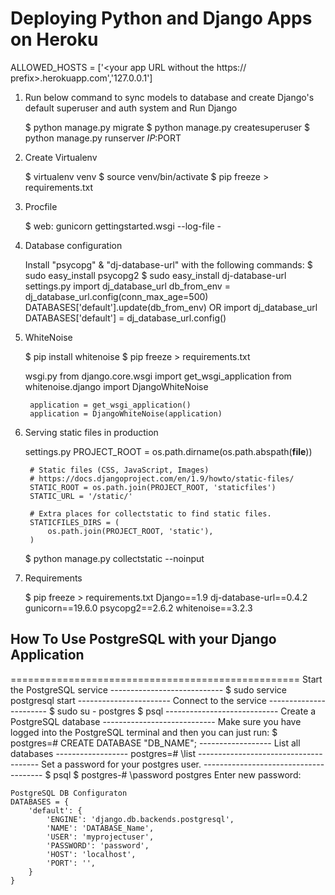 # Deploying Python and Django Apps on Heroku
ALLOWED_HOSTS = ['<your app URL without the https:// prefix>.herokuapp.com','127.0.0.1']

1) Run below command to sync models to database and create Django's default superuser and auth system and Run Django

    $ python manage.py migrate
    $ python manage.py createsuperuser
    $ python manage.py runserver $IP:$PORT

3) Create Virtualenv

    $ virtualenv venv
    $ source venv/bin/activate
    $ pip freeze > requirements.txt

4) Procfile

    $ web: gunicorn gettingstarted.wsgi --log-file -

5) Database configuration

    Install "psycopg" & "dj-database-url" with the following commands:
    $ sudo easy_install psycopg2
    $ sudo easy_install dj-database-url
    settings.py
        import dj_database_url
        db_from_env = dj_database_url.config(conn_max_age=500)
        DATABASES['default'].update(db_from_env)
    OR
        import dj_database_url
        DATABASES['default'] =  dj_database_url.config()

6) WhiteNoise

    $ pip install whitenoise
    $ pip freeze > requirements.txt
    
    wsgi.py
        from django.core.wsgi import get_wsgi_application
        from whitenoise.django import DjangoWhiteNoise
        
        application = get_wsgi_application()
        application = DjangoWhiteNoise(application)

7) Serving static files in production

    settings.py
        PROJECT_ROOT = os.path.dirname(os.path.abspath(__file__))
        
        # Static files (CSS, JavaScript, Images)
        # https://docs.djangoproject.com/en/1.9/howto/static-files/
        STATIC_ROOT = os.path.join(PROJECT_ROOT, 'staticfiles')
        STATIC_URL = '/static/'
        
        # Extra places for collectstatic to find static files.
        STATICFILES_DIRS = (
            os.path.join(PROJECT_ROOT, 'static'),
        )
    $ python manage.py collectstatic --noinput


8) Requirements

    $ pip freeze > requirements.txt
        Django==1.9
        dj-database-url==0.4.2
        gunicorn==19.6.0
        psycopg2==2.6.2
        whitenoise==3.2.3

## How To Use PostgreSQL with your Django Application
==================================================
    Start the PostgreSQL service
    ----------------------------
    $ sudo service postgresql start
    -----------------------
    Connect to the service
    -----------------------
    $ sudo su - postgres
    $ psql
    ----------------------------
    Create a PostgreSQL database
    ----------------------------
    Make sure you have logged into the PostgreSQL terminal and then you can just run:
    $ postgres=# CREATE DATABASE "DB_NAME";
    ------------------
    List all databases
    ------------------
    postgres=# \list
    --------------------------------------
    Set a password for your postgres user.
    --------------------------------------
    $ psql
    $ postgres-# \password postgres
    Enter new password:
    
    PostgreSQL DB Configuraton
    DATABASES = {
        'default': {
            'ENGINE': 'django.db.backends.postgresql',
            'NAME': 'DATABASE_Name',
            'USER': 'myprojectuser',
            'PASSWORD': 'password',
            'HOST': 'localhost',
            'PORT': '',
        }
    }
